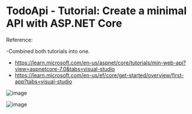 # TodoApi - Tutorial: Create a minimal API with ASP.NET Core

Reference:  

-Combined both tutorials into one.  

- https://learn.microsoft.com/en-us/aspnet/core/tutorials/min-web-api?view=aspnetcore-7.0&tabs=visual-studio
- https://learn.microsoft.com/en-us/ef/core/get-started/overview/first-app?tabs=visual-studio



![image](https://user-images.githubusercontent.com/91037796/228653408-29407cf5-6bb8-4053-9e4e-0f74f8be107c.png)

![image](https://user-images.githubusercontent.com/91037796/228686369-e5b27207-a185-4131-a8f9-9a67c35649a2.png)
